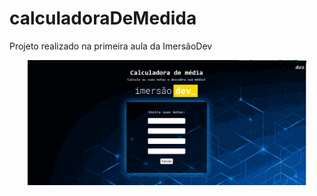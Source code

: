 # calculadoraDeMedida
Projeto realizado na primeira aula da ImersãoDev



<div align="center">
  <a href="https://github.com/adriellemarques">
  <img height= "200em" src="calculadoraDeMedia.gif">
</div>
